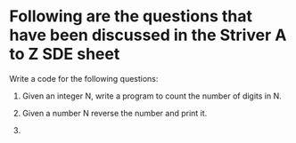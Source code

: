 # Following are the questions that have been discussed in the Striver A to Z SDE sheet

Write a code for the following questions:

1. Given an integer N, write a program to count the number of digits in N.

2. Given a number N reverse the number and print it.

3. 